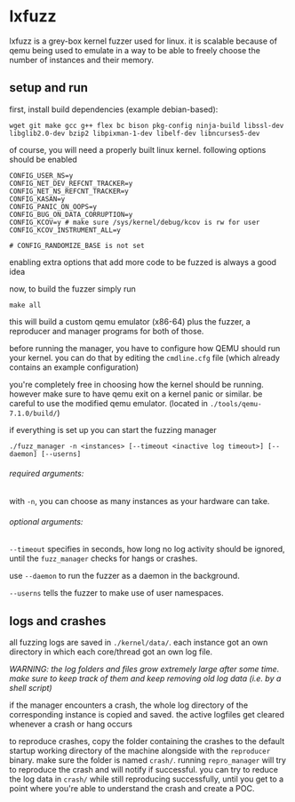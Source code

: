 # lxfuzz
lxfuzz is a grey-box kernel fuzzer used for linux. it is scalable because of qemu being used to emulate in a way to be able to freely choose the number of instances and their memory.

## setup and run

first, install build dependencies (example debian-based):
```
wget git make gcc g++ flex bc bison pkg-config ninja-build libssl-dev libglib2.0-dev bzip2 libpixman-1-dev libelf-dev libncurses5-dev
```

of course, you will need a properly built linux kernel. following options should be enabled
```
CONFIG_USER_NS=y
CONFIG_NET_DEV_REFCNT_TRACKER=y
CONFIG_NET_NS_REFCNT_TRACKER=y
CONFIG_KASAN=y
CONFIG_PANIC_ON_OOPS=y
CONFIG_BUG_ON_DATA_CORRUPTION=y
CONFIG_KCOV=y # make sure /sys/kernel/debug/kcov is rw for user
CONFIG_KCOV_INSTRUMENT_ALL=y

# CONFIG_RANDOMIZE_BASE is not set
```
enabling extra options that add more code to be fuzzed is always a good idea

now, to build the fuzzer simply run
```
make all
```
this will build a custom qemu emulator (x86-64) plus the fuzzer, a reproducer and manager programs for both of those.

before running the manager, you have to configure how QEMU should run your kernel. you can do that by editing the `cmdline.cfg` file (which already contains an example configuration)

you're completely free in choosing how the kernel should be running. however make sure to have qemu exit on a kernel panic or similar. be careful to use the modified qemu emulator. (located in `./tools/qemu-7.1.0/build/`)

if everything is set up you can start the fuzzing manager
```
./fuzz_manager -n <instances> [--timeout <inactive log timeout>] [--daemon] [--userns]
```
###### required arguments:
with `-n`, you can choose as many instances as your hardware can take.

###### optional arguments:
`--timeout` specifies in seconds, how long no log activity should be ignored, until the `fuzz_manager` checks for hangs or crashes.

use `--daemon` to run the fuzzer as a daemon in the background.

`--userns` tells the fuzzer to make use of user namespaces.

## logs and crashes

all fuzzing logs are saved in `./kernel/data/`. each instance got an own directory in which each core/thread got an own log file. 

*WARNING: the log folders and files grow extremely large after some time. make sure to keep track of them and keep removing old log data (i.e. by a shell script)*

if the manager encounters a crash, the whole log directory of the corresponding instance is copied and saved. the active logfiles get cleared whenever a crash or hang occurs

to reproduce crashes, copy the folder containing the crashes to the default startup working directory of the machine alongside with the `reproducer` binary. make sure the folder is named `crash/`. running `repro_manager` will try to reproduce the crash and will notify if successful. you can try to reduce the log data in `crash/` while still reproducing successfully, until you get to a point where you're able to understand the crash and create a POC.
